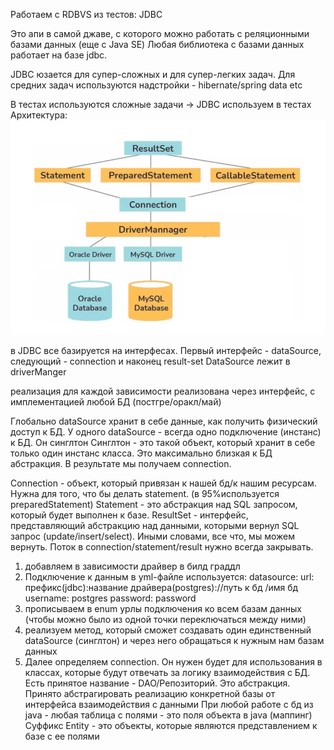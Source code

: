 Работаем с RDBVS из тестов: JDBC

Это апи в самой джаве, с которого можно работать с реляционными базами данных (еще с Java SE)
Любая библиотека с базами данных работает на базе jdbc.

JDBC юзается для супер-сложных и для супер-легких задач. 
Для средних задач используются надстройки - hibernate/spring data etc

В тестах используются сложные задачи -> JDBC используем в тестах
Архитектура:
![img_1.png](img_1.png)

в JDBC все базируется на интерфесах. Первый интерфейс - dataSource, следующий - connection и наконец result-set
DataSource лежит в driverManger

реализация для каждой зависимости реализована через интерфейс, с имплементацией любой БД (постгре/оракл/май)

Глобально dataSource хранит в себе данные, как получить физический доступ к БД. У одного dataSource - всегда одно подключение (инстанс) к БД.
Он синглтон
Синглтон - это такой объект, который хранит в себе только один инстанс класса.
Это максимально близкая к БД абстракция. В результате мы получаем connection.

Connection - объект, который привязан к нашей бд/к нашим ресурсам. Нужна для того, что бы делать statement. (в 95%используется preparedStatement)
Statement - это абстракция над SQL запросом, который будет выполнен к базе.
ResultSet - интерфейс, представляющий абстракцию над данными, которыми вернул SQL запрос (update/insert/select). Иными словами, все что, мы можем вернуть.
Поток в connection/statement/result нужно всегда закрывать. 


1) добавляем в зависимости драйвер в билд граддл
2) Подключение к данным в yml-файле используется:
   datasource:
        url: префикс(jdbc):название драйвера(postgres)://путь к бд /имя бд
        username: postgres
        password: password
3) прописываем в enum урлы подключения ко всем базам данных (чтобы можно было из одной точки переключаться между ними)
4) реализуем метод, который сможет создавать один единственный dataSource (синглтон) и через него обращаться к нужным нам базам данных
5) Далее определяем connection. Он нужен будет для использования в классах, которые будут отвечать за логику взаимодействия с БД. Есть принятое название - DAO/Репозиторий. Это абстракция. Принято абстрагировать реализацию конкретной базы от интерфейса взаимодействия с данными 
    При любой работе с бд из java - любая таблица с полями - это поля объекта в java (маппинг)
   Суффикс Entity - это объекты, которые являются представлением к базе с ее полями

